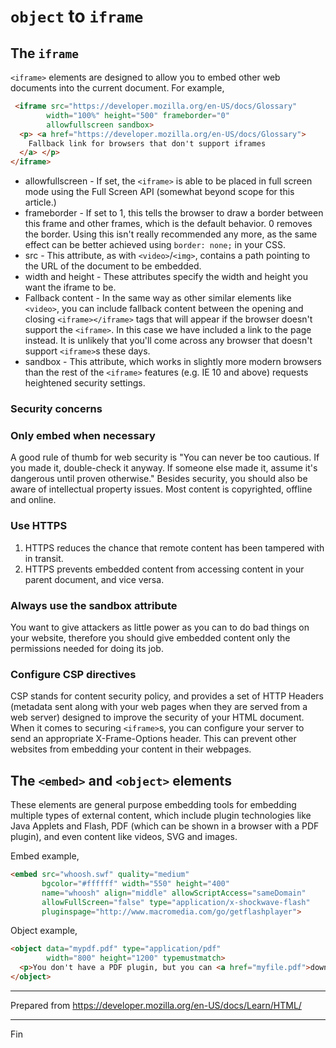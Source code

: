 # `object` to `iframe`

## The `iframe`

 `<iframe>` elements are designed to allow you to embed other web documents into the current document. For example,

```html
 <iframe src="https://developer.mozilla.org/en-US/docs/Glossary"
        width="100%" height="500" frameborder="0"
        allowfullscreen sandbox>
  <p> <a href="https://developer.mozilla.org/en-US/docs/Glossary">
    Fallback link for browsers that don't support iframes
  </a> </p>
</iframe>
```

* allowfullscreen - If set, the `<iframe>` is able to be placed in full screen mode using the Full Screen API (somewhat beyond scope for this article.)
* frameborder - If set to 1, this tells the browser to draw a border between this frame and other frames, which is the default behavior. 0 removes the border. Using this isn't really recommended any more, as the same effect can be better achieved using `border: none;` in your CSS.
* src - This attribute, as with `<video>`/`<img>`, contains a path pointing to the URL of the document to be embedded.
* width and height - These attributes specify the width and height you want the iframe to be.
* Fallback content - In the same way as other similar elements like `<video>`, you can include fallback content between the opening and closing `<iframe></iframe>` tags that will appear if the browser doesn't support the `<iframe>`. In this case we have included a link to the page instead. It is unlikely that you'll come across any browser that doesn't support `<iframe>`s these days.
* sandbox - This attribute, which works in slightly more modern browsers than the rest of the `<iframe>` features (e.g. IE 10 and above) requests heightened security settings.

### Security concerns

### Only embed when necessary

A good rule of thumb for web security is "You can never be too cautious. If you made it, double-check it anyway. If someone else made it, assume it's dangerous until proven otherwise." Besides security, you should also be aware of intellectual property issues. Most content is copyrighted, offline and online.

### Use HTTPS

1. HTTPS reduces the chance that remote content has been tampered with in transit.
1. HTTPS prevents embedded content from accessing content in your parent document, and vice versa.

### Always use the sandbox attribute

You want to give attackers as little power as you can to do bad things on your website, therefore you should give embedded content only the permissions needed for doing its job.

### Configure CSP directives

CSP stands for content security policy, and provides a set of HTTP Headers (metadata sent along with your web pages when they are served from a web server) designed to improve the security of your HTML document. When it comes to securing `<iframe>`s, you can configure your server to send an appropriate X-Frame-Options  header. This can prevent other websites from embedding your content in their webpages.

## The `<embed>` and `<object>` elements

These elements are general purpose embedding tools for embedding multiple types of external content, which include plugin technologies like Java Applets and Flash, PDF (which can be shown in a browser with a PDF plugin), and even content like videos, SVG and images.

Embed example,

```html
<embed src="whoosh.swf" quality="medium"
       bgcolor="#ffffff" width="550" height="400"
       name="whoosh" align="middle" allowScriptAccess="sameDomain"
       allowFullScreen="false" type="application/x-shockwave-flash"
       pluginspage="http://www.macromedia.com/go/getflashplayer">
```

Object example,

```html
<object data="mypdf.pdf" type="application/pdf"
        width="800" height="1200" typemustmatch>
  <p>You don't have a PDF plugin, but you can <a href="myfile.pdf">download the PDF file.</a></p>
</object>
```

---

Prepared from <https://developer.mozilla.org/en-US/docs/Learn/HTML/>

---

Fin
